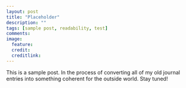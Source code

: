 ```yaml
---
layout: post
title: "Placeholder"
description: ""
tags: [sample post, readability, test]
comments: 
image:
  feature: 
  credit: 
  creditlink: 
---
```


This is a sample post. In the process of converting all of my old journal entries into something coherent for the outside world. Stay tuned!